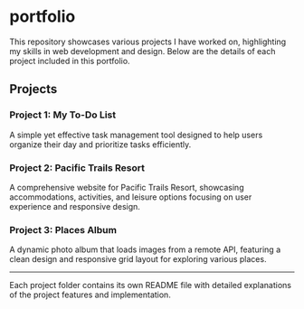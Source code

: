 # portfolio
This repository showcases various projects I have worked on, highlighting my skills in web development and design. Below are the details of each project included in this portfolio.

## Projects

### Project 1: My To-Do List
A simple yet effective task management tool designed to help users organize their day and prioritize tasks efficiently.

### Project 2: Pacific Trails Resort
A comprehensive website for Pacific Trails Resort, showcasing accommodations, activities, and leisure options focusing on user experience and responsive design.

### Project 3: Places Album
A dynamic photo album that loads images from a remote API, featuring a clean design and responsive grid layout for exploring various places.

---

Each project folder contains its own README file with detailed explanations of the project features and implementation.
